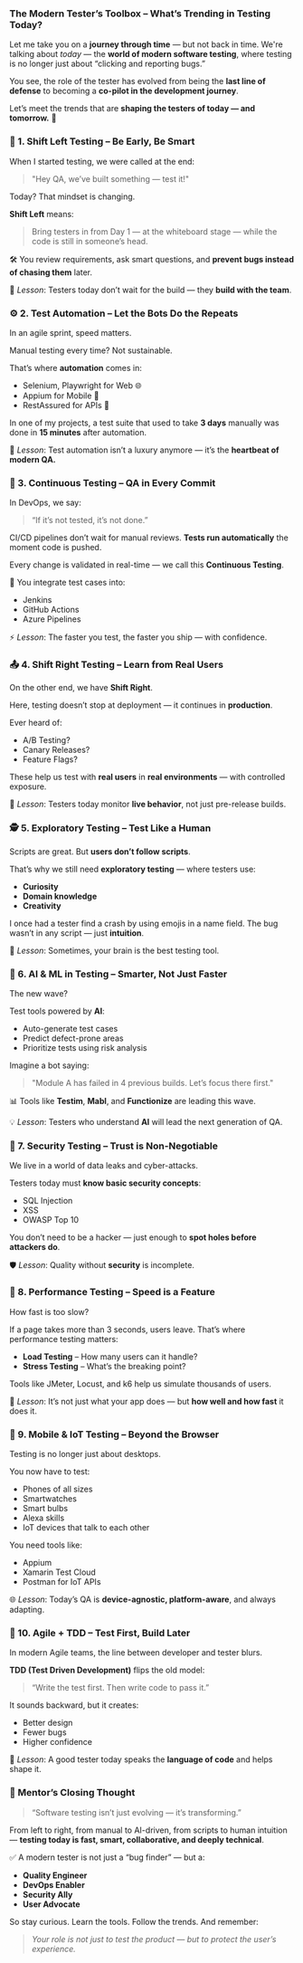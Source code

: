 ### The Modern Tester’s Toolbox – What’s Trending in Testing Today?

Let me take you on a **journey through time** — but not back in time. We're talking about *today* — the **world of modern software testing**, where testing is no longer just about “clicking and reporting bugs.”

You see, the role of the tester has evolved from being the **last line of defense** to becoming a **co-pilot in the development journey**.

Let’s meet the trends that are **shaping the testers of today — and tomorrow.** 🚀


### 🧭 1. **Shift Left Testing – Be Early, Be Smart**

When I started testing, we were called at the end:

> "Hey QA, we’ve built something — test it!"

Today? That mindset is changing.

**Shift Left** means:

> Bring testers in from Day 1 — at the whiteboard stage — while the code is still in someone’s head.

🛠️ You review requirements, ask smart questions, and **prevent bugs instead of chasing them** later.

📣 *Lesson*: Testers today don’t wait for the build — they **build with the team**.

### ⚙️ 2. **Test Automation – Let the Bots Do the Repeats**

In an agile sprint, speed matters.

Manual testing every time? Not sustainable.

That’s where **automation** comes in:

* Selenium, Playwright for Web 🌐
* Appium for Mobile 📱
* RestAssured for APIs 🔌

In one of my projects, a test suite that used to take **3 days** manually was done in **15 minutes** after automation.

🤖 *Lesson*: Test automation isn’t a luxury anymore — it’s the **heartbeat of modern QA.**


### 🔁 3. **Continuous Testing – QA in Every Commit**

In DevOps, we say:

> “If it’s not tested, it’s not done.”

CI/CD pipelines don’t wait for manual reviews. **Tests run automatically** the moment code is pushed.

Every change is validated in real-time — we call this **Continuous Testing**.

🧪 You integrate test cases into:

* Jenkins
* GitHub Actions
* Azure Pipelines

⚡ *Lesson*: The faster you test, the faster you ship — with confidence.


### 📤 4. **Shift Right Testing – Learn from Real Users**

On the other end, we have **Shift Right**.

Here, testing doesn’t stop at deployment — it continues in **production**.

Ever heard of:

* A/B Testing?
* Canary Releases?
* Feature Flags?

These help us test with **real users** in **real environments** — with controlled exposure.

🧠 *Lesson*: Testers today monitor **live behavior**, not just pre-release builds.

### 🕵️ 5. **Exploratory Testing – Test Like a Human**

Scripts are great. But **users don’t follow scripts**.

That’s why we still need **exploratory testing** — where testers use:

* **Curiosity**
* **Domain knowledge**
* **Creativity**

I once had a tester find a crash by using emojis in a name field. The bug wasn’t in any script — just **intuition**.

🧭 *Lesson*: Sometimes, your brain is the best testing tool.

### 🤖 6. **AI & ML in Testing – Smarter, Not Just Faster**

The new wave?

Test tools powered by **AI**:

* Auto-generate test cases
* Predict defect-prone areas
* Prioritize tests using risk analysis

Imagine a bot saying:

> "Module A has failed in 4 previous builds. Let’s focus there first."

📊 Tools like **Testim**, **Mabl**, and **Functionize** are leading this wave.

💡 *Lesson*: Testers who understand **AI** will lead the next generation of QA.

### 🔐 7. **Security Testing – Trust is Non-Negotiable**

We live in a world of data leaks and cyber-attacks.

Testers today must **know basic security concepts**:

* SQL Injection
* XSS
* OWASP Top 10

You don’t need to be a hacker — just enough to **spot holes before attackers do**.

🛡️ *Lesson*: Quality without **security** is incomplete.

### 🧪 8. **Performance Testing – Speed is a Feature**

How fast is too slow?

If a page takes more than 3 seconds, users leave. That’s where performance testing matters:

* **Load Testing** – How many users can it handle?
* **Stress Testing** – What’s the breaking point?

Tools like JMeter, Locust, and k6 help us simulate thousands of users.

🚦 *Lesson*: It’s not just what your app does — but **how well and how fast** it does it.


### 📱 9. **Mobile & IoT Testing – Beyond the Browser**

Testing is no longer just about desktops.

You now have to test:

* Phones of all sizes
* Smartwatches
* Smart bulbs
* Alexa skills
* IoT devices that talk to each other

You need tools like:

* Appium
* Xamarin Test Cloud
* Postman for IoT APIs

🌐 *Lesson*: Today’s QA is **device-agnostic, platform-aware**, and always adapting.

### 🔁 10. **Agile + TDD – Test First, Build Later**

In modern Agile teams, the line between developer and tester blurs.

**TDD (Test Driven Development)** flips the old model:

> “Write the test first. Then write code to pass it.”

It sounds backward, but it creates:

* Better design
* Fewer bugs
* Higher confidence

🧠 *Lesson*: A good tester today speaks the **language of code** and helps shape it.

### 🧠 Mentor’s Closing Thought

> “Software testing isn’t just evolving — it’s transforming.”

From left to right, from manual to AI-driven, from scripts to human intuition — **testing today is fast, smart, collaborative, and deeply technical**.

✅ A modern tester is not just a “bug finder” — but a:

* **Quality Engineer**
* **DevOps Enabler**
* **Security Ally**
* **User Advocate**

So stay curious. Learn the tools. Follow the trends. And remember:

> *Your role is not just to test the product — but to protect the user’s experience.*


